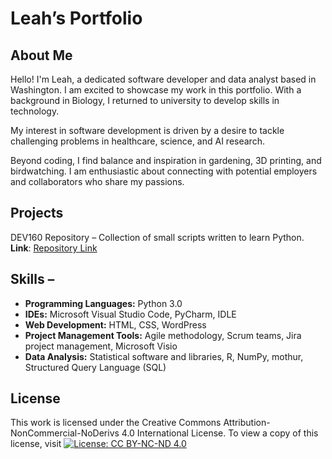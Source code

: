 # Leah’s Portfolio 

## About Me 
Hello! I'm Leah, a dedicated software developer and data analyst based in Washington. I am excited to showcase my work in this portfolio. With a background in Biology, I returned to university to develop skills in technology. 

My interest in software development is driven by a desire to tackle challenging problems in healthcare, science, and AI research. 

Beyond coding, I find balance and inspiration in gardening, 3D printing, and birdwatching. I am enthusiastic about connecting with potential employers and collaborators who share my passions.

## Projects 
DEV160 Repository – Collection of small scripts written to learn Python.  
**Link**: [Repository Link]( https://github.com/gitplants/Dev160)

## Skills – 
- **Programming Languages:** Python 3.0
- **IDEs:** Microsoft Visual Studio Code, PyCharm, IDLE 
- **Web Development:** HTML, CSS, WordPress 
- **Project Management Tools:** Agile methodology, Scrum teams, Jira project management, Microsoft Visio 
- **Data Analysis:** Statistical software and libraries, R, NumPy, mothur, Structured Query Language (SQL)

 ## License 
This work is licensed under the Creative Commons Attribution-NonCommercial-NoDerivs 4.0 International License. To view a copy of this license, visit [![License: CC BY-NC-ND 4.0](https://licensebuttons.net/l/by-nc-nd/4.0/88x31.png)](https://creativecommons.org/licenses/by-nc-nd/4.0/)

<!---
gitplants/gitplants is a ✨ special ✨ repository because its `README.md` (this file) appears on your GitHub profile.
You can click the Preview link to take a look at your changes.
--->
